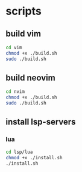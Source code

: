 # scripts

## build vim
```sh
cd vim
chmod +x ./build.sh
sudo ./build.sh
```

## build neovim
```sh
cd nvim
chmod +x ./build.sh
sudo ./build.sh
```

## install lsp-servers

### lua
```sh
cd lsp/lua
chmod +x ./install.sh
./install.sh
```
